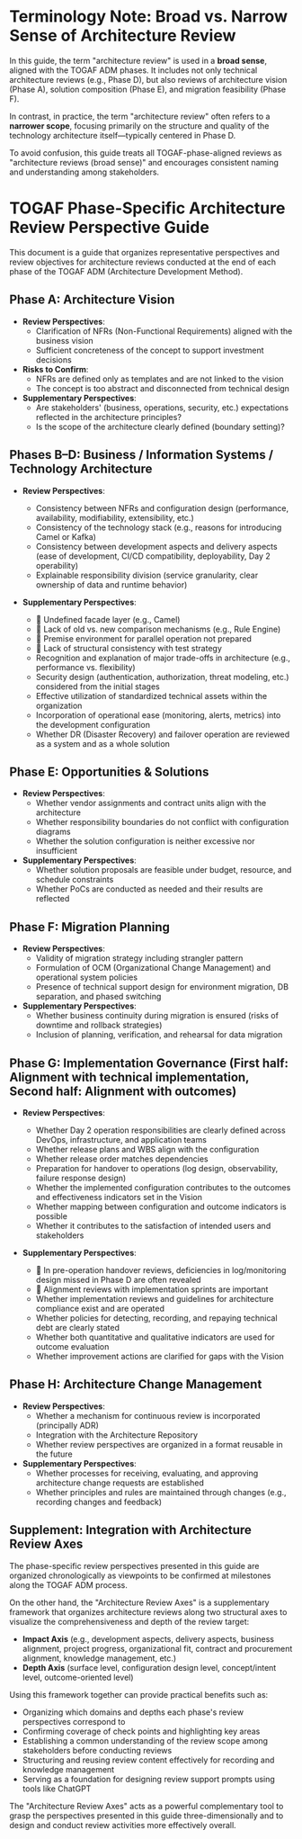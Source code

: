 # Terminology Note: Broad vs. Narrow Sense of Architecture Review

In this guide, the term "architecture review" is used in a **broad sense**, aligned with the TOGAF ADM phases. It includes not only technical architecture reviews (e.g., Phase D), but also reviews of architecture vision (Phase A), solution composition (Phase E), and migration feasibility (Phase F).

In contrast, in practice, the term "architecture review" often refers to a **narrower scope**, focusing primarily on the structure and quality of the technology architecture itself—typically centered in Phase D.

To avoid confusion, this guide treats all TOGAF-phase-aligned reviews as "architecture reviews (broad sense)" and encourages consistent naming and understanding among stakeholders.

# TOGAF Phase-Specific Architecture Review Perspective Guide

This document is a guide that organizes representative perspectives and review objectives for architecture reviews conducted at the end of each phase of the TOGAF ADM (Architecture Development Method).

## Phase A: Architecture Vision

- **Review Perspectives**:
  - Clarification of NFRs (Non-Functional Requirements) aligned with the business vision
  - Sufficient concreteness of the concept to support investment decisions
- **Risks to Confirm**:
  - NFRs are defined only as templates and are not linked to the vision
  - The concept is too abstract and disconnected from technical design
- **Supplementary Perspectives**:
  - Are stakeholders' (business, operations, security, etc.) expectations reflected in the architecture principles?
  - Is the scope of the architecture clearly defined (boundary setting)?

## Phases B–D: Business / Information Systems / Technology Architecture

- **Review Perspectives**:
  - Consistency between NFRs and configuration design (performance, availability, modifiability, extensibility, etc.)
  - Consistency of the technology stack (e.g., reasons for introducing Camel or Kafka)
  - Consistency between development aspects and delivery aspects (ease of development, CI/CD compatibility, deployability, Day 2 operability)
  - Explainable responsibility division (service granularity, clear ownership of data and runtime behavior)

- **Supplementary Perspectives**:
  - 🚨 Undefined facade layer (e.g., Camel)
  - 🚨 Lack of old vs. new comparison mechanisms (e.g., Rule Engine)
  - 🚨 Premise environment for parallel operation not prepared
  - 🚨 Lack of structural consistency with test strategy
  - Recognition and explanation of major trade-offs in architecture (e.g., performance vs. flexibility)
  - Security design (authentication, authorization, threat modeling, etc.) considered from the initial stages
  - Effective utilization of standardized technical assets within the organization
  - Incorporation of operational ease (monitoring, alerts, metrics) into the development configuration
  - Whether DR (Disaster Recovery) and failover operation are reviewed as a system and as a whole solution

## Phase E: Opportunities & Solutions

- **Review Perspectives**:
  - Whether vendor assignments and contract units align with the architecture
  - Whether responsibility boundaries do not conflict with configuration diagrams
  - Whether the solution configuration is neither excessive nor insufficient
- **Supplementary Perspectives**:
  - Whether solution proposals are feasible under budget, resource, and schedule constraints
  - Whether PoCs are conducted as needed and their results are reflected

## Phase F: Migration Planning

- **Review Perspectives**:
  - Validity of migration strategy including strangler pattern
  - Formulation of OCM (Organizational Change Management) and operational system policies
  - Presence of technical support design for environment migration, DB separation, and phased switching
- **Supplementary Perspectives**:
  - Whether business continuity during migration is ensured (risks of downtime and rollback strategies)
  - Inclusion of planning, verification, and rehearsal for data migration

## Phase G: Implementation Governance (First half: Alignment with technical implementation, Second half: Alignment with outcomes)

- **Review Perspectives**:
  - Whether Day 2 operation responsibilities are clearly defined across DevOps, infrastructure, and application teams
  - Whether release plans and WBS align with the configuration
  - Whether release order matches dependencies
  - Preparation for handover to operations (log design, observability, failure response design)
  - Whether the implemented configuration contributes to the outcomes and effectiveness indicators set in the Vision
  - Whether mapping between configuration and outcome indicators is possible
  - Whether it contributes to the satisfaction of intended users and stakeholders

- **Supplementary Perspectives**:
  - 🚨 In pre-operation handover reviews, deficiencies in log/monitoring design missed in Phase D are often revealed
  - 🚨 Alignment reviews with implementation sprints are important
  - Whether implementation reviews and guidelines for architecture compliance exist and are operated
  - Whether policies for detecting, recording, and repaying technical debt are clearly stated
  - Whether both quantitative and qualitative indicators are used for outcome evaluation
  - Whether improvement actions are clarified for gaps with the Vision

## Phase H: Architecture Change Management

- **Review Perspectives**:
  - Whether a mechanism for continuous review is incorporated (principally ADR)
  - Integration with the Architecture Repository
  - Whether review perspectives are organized in a format reusable in the future
- **Supplementary Perspectives**:
  - Whether processes for receiving, evaluating, and approving architecture change requests are established
  - Whether principles and rules are maintained through changes (e.g., recording changes and feedback)

## Supplement: Integration with Architecture Review Axes

The phase-specific review perspectives presented in this guide are organized chronologically as viewpoints to be confirmed at milestones along the TOGAF ADM process.

On the other hand, the "Architecture Review Axes" is a supplementary framework that organizes architecture reviews along two structural axes to visualize the comprehensiveness and depth of the review target:

- **Impact Axis** (e.g., development aspects, delivery aspects, business alignment, project progress, organizational fit, contract and procurement alignment, knowledge management, etc.)
- **Depth Axis** (surface level, configuration design level, concept/intent level, outcome-oriented level)

Using this framework together can provide practical benefits such as:

- Organizing which domains and depths each phase's review perspectives correspond to
- Confirming coverage of check points and highlighting key areas
- Establishing a common understanding of the review scope among stakeholders before conducting reviews
- Structuring and reusing review content effectively for recording and knowledge management
- Serving as a foundation for designing review support prompts using tools like ChatGPT

The "Architecture Review Axes" acts as a powerful complementary tool to grasp the perspectives presented in this guide three-dimensionally and to design and conduct review activities more effectively overall.
